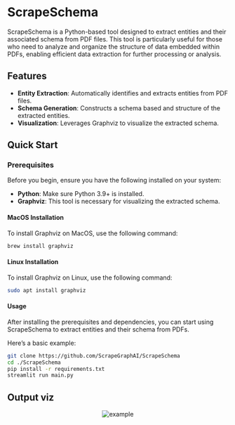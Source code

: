 # ScrapeSchema

ScrapeSchema is a Python-based tool designed to extract entities and their associated schema from PDF files. This tool is particularly useful for those who need to analyze and organize the structure of data embedded within PDFs, enabling efficient data extraction for further processing or analysis.

## Features

- **Entity Extraction**: Automatically identifies and extracts entities from PDF files.
- **Schema Generation**: Constructs a schema based and structure of the extracted entities.
- **Visualization**: Leverages Graphviz to visualize the extracted schema.

## Quick Start

### Prerequisites

Before you begin, ensure you have the following installed on your system:

- **Python**: Make sure Python 3.9+ is installed.
- **Graphviz**: This tool is necessary for visualizing the extracted schema.

#### MacOS Installation

To install Graphviz on MacOS, use the following command:

```bash
brew install graphviz
```

#### Linux Installation

To install Graphviz on Linux, use the following command:

```bash
sudo apt install graphviz
```
#### Usage
After installing the prerequisites and dependencies, you can start using ScrapeSchema to extract entities and their schema from PDFs.

Here’s a basic example:
```bash
git clone https://github.com/ScrapeGraphAI/ScrapeSchema
cd ./ScrapeSchema
pip install -r requirements.txt
streamlit run main.py
```

## Output viz
<p align="center">
  <img src="https://i.ibb.co/7RPpsjV/temp.png" alt="example">
</p>

